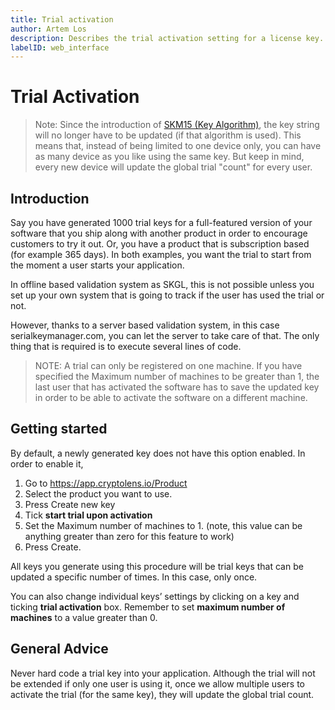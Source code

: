 ```yaml
---
title: Trial activation
author: Artem Los
description: Describes the trial activation setting for a license key.
labelID: web_interface
---
```


# Trial Activation

> Note: Since the introduction of [SKM15 (Key Algorithm)](/web-interface/skgl-vs-skm15), the key string will no longer have to be updated (if that algorithm is used). This means that, instead of being limited to one device only, you can have as many device as you like using the same key. But keep in mind, every new device will update the global trial "count" for every user.

## Introduction
Say you have generated 1000 trial keys for a full-featured version of your software that you ship along with another product in order to encourage customers to try it out. Or, you have a product that is subscription based (for example 365 days). In both examples, you want the trial to start from the moment a user starts your application.

In offline based validation system as SKGL, this is not possible unless you set up your own system that is going to track if the user has used the trial or not.

However, thanks to a server based validation system, in this case serialkeymanager.com, you can let the server to take care of that. The only thing that is required is to execute several lines of code.

> NOTE: A trial can only be registered on one machine. If you have specified the Maximum number of machines to be greater than 1, the last user that has activated the software has to save the updated key in order to be able to activate the software on a different machine.

## Getting started
By default, a newly generated key does not have this option enabled. In order to enable it,

1. Go to https://app.cryptolens.io/Product
2. Select the product you want to use.
3. Press Create new key
4. Tick **start trial upon activation**
6. Set the Maximum number of machines to 1. (note, this value can be anything greater than zero for this feature to work)
7. Press Create.

All keys you generate using this procedure will be trial keys that can be updated a specific number of times. In this case, only once.

You can also change individual keys’ settings by clicking on a key and ticking **trial activation** box. Remember to set **maximum number of machines** to a value greater than 0.

## General Advice
Never hard code a trial key into your application. Although the trial will not be extended if only one user is using it, once we allow multiple users to activate the trial (for the same key), they will update the global trial count.